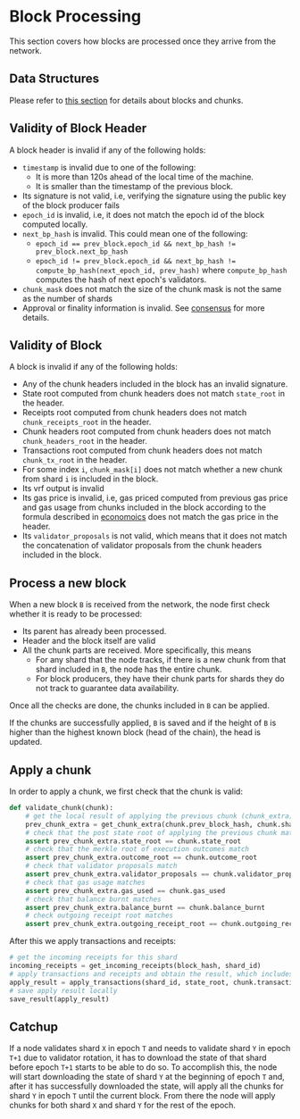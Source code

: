 # Block Processing

This section covers how blocks are processed once they arrive from the network.

## Data Structures

Please refer to [this section](../DataStructures/Block.md) for details about blocks and chunks.

## Validity of Block Header

A block header is invalid if any of the following holds:

- `timestamp` is invalid due to one of the following:
  - It is more than 120s ahead of the local time of the machine.
  - It is smaller than the timestamp of the previous block.
- Its signature is not valid, i.e, verifying the signature using the public key of the block producer fails
- `epoch_id` is invalid, i.e, it does not match the epoch id of the block computed locally.
- `next_bp_hash` is invalid. This could mean one of the following:
  - `epoch_id == prev_block.epoch_id && next_bp_hash != prev_block.next_bp_hash`
  - `epoch_id != prev_block.epoch_id && next_bp_hash != compute_bp_hash(next_epoch_id, prev_hash)` where `compute_bp_hash` computes the hash of next epoch's validators.
- `chunk_mask` does not match the size of the chunk mask is not the same as the number of shards
- Approval or finality information is invalid. See [consensus](Consensus.md) for more details.


## Validity of Block

A block is invalid if any of the following holds:

- Any of the chunk headers included in the block has an invalid signature.
- State root computed from chunk headers does not match `state_root` in the header.
- Receipts root computed from chunk headers does not match `chunk_receipts_root` in the header.
- Chunk headers root computed from chunk headers does not match `chunk_headers_root` in the header.
- Transactions root computed from chunk headers does not match `chunk_tx_root` in the header.
- For some index `i`, `chunk_mask[i]` does not match whether a new chunk from shard `i` is included in the block.
- Its vrf output is invalid
- Its gas price is invalid, i.e, gas priced computed from previous gas price and gas usage from chunks included in the block according to the formula described in [economoics](../Economics/Economic.md) does not match the gas price in the header.
- Its `validator_proposals` is not valid, which means that it does not match the concatenation of validator proposals from the chunk headers included in the block. 

## Process a new block

When a new block `B` is received from the network, the node first check whether it is ready to be processed:

- Its parent has already been processed.
- Header and the block itself are valid
- All the chunk parts are received. More specifically, this means
  - For any shard that the node tracks, if there is a new chunk from that shard included in `B`, the node has the entire chunk.
  - For block producers, they have their chunk parts for shards they do not track to guarantee data availability.
  
Once all the checks are done, the chunks included in `B` can be applied.

If the chunks are successfully applied, `B` is saved and if the height of `B` is higher than the highest known block (head of the chain),
the head is updated.

## Apply a chunk

In order to apply a chunk, we first check that the chunk is valid:

```python
def validate_chunk(chunk):
    # get the local result of applying the previous chunk (chunk_extra)
    prev_chunk_extra = get_chunk_extra(chunk.prev_block_hash, chunk.shard_id)
    # check that the post state root of applying the previous chunk matches the prev state root in the current chunk
    assert prev_chunk_extra.state_root == chunk.state_root
    # check that the merkle root of execution outcomes match
    assert prev_chunk_extra.outcome_root == chunk.outcome_root
    # check that validator proposals match
    assert prev_chunk_extra.validator_proposals == chunk.validator_proposals
    # check that gas usage matches
    assert prev_chunk_extra.gas_used == chunk.gas_used
    # check that balance burnt matches
    assert prev_chunk_extra.balance_burnt == chunk.balance_burnt
    # check outgoing receipt root matches
    assert prev_chunk_extra.outgoing_receipt_root == chunk.outgoing_receipt_root
```

After this we apply transactions and receipts:

```python
# get the incoming receipts for this shard
incoming_receipts = get_incoming_receipts(block_hash, shard_id)
# apply transactions and receipts and obtain the result, which includes state changes and execution outcomes
apply_result = apply_transactions(shard_id, state_root, chunk.transactions, incoming_receipts, other_block_info)
# save apply result locally
save_result(apply_result)
```

## Catchup

If a node validates shard `X` in epoch `T` and needs to validate shard `Y` in epoch `T+1` due to validator rotation, it has to download the state of that shard before epoch `T+1` starts to be able to do so.
To accomplish this, the node will start downloading the state of shard `Y` at the beginning of epoch `T` and, after it has successfully downloaded the state, will apply all the chunks for shard `Y` in epoch `T` until the current block.
From there the node will apply chunks for both shard `X` and shard `Y` for the rest of the epoch.

